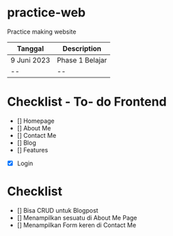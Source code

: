 # practice-web
Practice making website 

| Tanggal | Description |
| ----------- | ----------- |
| 9 Juni 2023 | Phase 1 Belajar |
| --| -- |

# Checklist - To- do Frontend
- [] Homepage
- [] About Me
- [] Contact Me
- [] Blog
- [] Features
- [x] Login

# Checklist
- [] Bisa CRUD untuk Blogpost
- [] Menampilkan sesuatu di About Me Page
- [] Menampilkan Form keren di Contact Me




